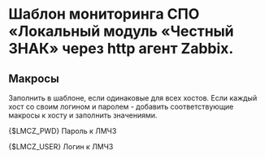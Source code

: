 # Шаблон мониторинга СПО «Локальный модуль «Честный ЗНАК» через http агент Zabbix.

## Макросы

Заполнить в шаблоне, если одинаковые для всех хостов. 
Если каждый хост со своим логином и паролем - добавить соответствующие макросы к хосту и заполнить значениями.

{$LMCZ_PWD} Пароль к ЛМЧЗ

{$LMCZ_USER} Логин к ЛМЧЗ
